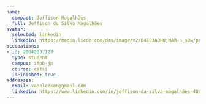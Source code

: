 ```yaml
---
name:
  compact: Joffison Magalhães
  full: Joffison da Silva Magalhães
avatar:
  selected: linkedin
  linkedin: https://media.licdn.com/dms/image/v2/D4E03AQHUjMAM-n_sBw/profile-displayphoto-shrink_400_400/profile-displayphoto-shrink_400_400/0/1726780558315?e=1732752000&v=beta&t=-hphBmHk1AaIGtOLDQ_rbbo61dTccXUVlveDqmHfiSg
occupations:
- id: 20042037128
  type: student
  campus: ifpb-jp
  course: cstsi
  isFinished: true
addresses:
  email: vanblacken@gmail.com
  linkedin: https://www.linkedin.com/in/joffison-da-silva-magalhães-4085b616a/
---
```


